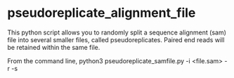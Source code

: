 # pseudoreplicate_alignment_file
This python script allows you to randomly split a sequence alignment (sam) file into several smaller files, called pseudoreplicates. Paired end reads will be retained within the same file.

From the command line, 
python3 pseudoreplicate_samfile.py -i <file.sam> -r <number of replicates> -s <seed>
